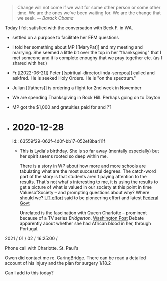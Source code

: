 > Change will not come if we wait for some other person or some other time. We are the ones we've been waiting for. We are the change that we seek.
> -- <cite>Barack Obama</cite>


Today I felt satisfied with the conversation with Beck F. in WA.

- settled on a purpose to facilitate her EFM questions
- I told her something about MP [[MaryPat]] and my meeting and marrying. She seemed a little bit over the top in her "thanksgiving" that I met someone and it is complete enoughy that we pray together etc. (as I shared with her.)
- Fr.[[2022-06-21]] Peter [[spiritual-director.linda-serepca]] called and askfred. He is seeked Holy Orders. He is "on the spectrum."
- Julian [[fathers]] is ordering a flight for 2nd week in November
- We are spending Thanksgiving in Rock Hill. Perhaps going on to Dayton
- MP got the $1,000 and gratuities paid for and ??


- # 2020-12-28
  id:: 63559f29-062f-4d0f-bb17-052ef8ba411f
	- This is Lydia's birthday. She is so far away (mentally especially) but her spirit seems rooted so deep within me.
	  
	  There is a story in WP about how more and more schools are tabulating what are the most successful degrees. The catch-word part of the story is that students aren't paying attention to the results. That's not what's interesting to me, it is using the results to get a picture of what is valued in our society at this point in time ValuesofSociety – and prompting questions about why? Where should we? [UT effort](https://seekut.utsystem.edu/UndergradNat) said to be pioneering effort and latest  [Federal Govt](http://cew.georgetown.edu/wp-content/uploads/CEW-Buyer-Beware.pdf)
	  
	  Unrelated is the fascination with Queen Charlotte – prominent because of a TV series *Bridgerton*. [Washington Post](https://www.washingtonpost.com/history/2020/12/27/bridgerton-queen-charlotte-black-royals/) Debate apparently about whether she had African blood in her, through Portugal.

2021 / 01 / 02 / 16:25:00 /
  
  Phone call with Charlotte. St. Paul's
  
  Owen did contact me re. CaringBridge. There can be read a detailed account of his injury and the plan for surgery 1/18.2
  
  Can I add to this today?